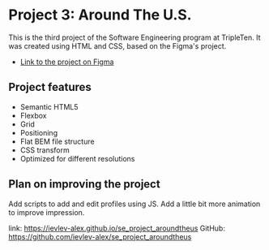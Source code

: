 # Project 3: Around The U.S.

This is the third project of the Software Engineering program at TripleTen. It was created using HTML and CSS, based on the Figma's project.

- [Link to the project on Figma](https://www.figma.com/file/ii4xxsJ0ghevUOcssTlHZv/Sprint-3%3A-Around-the-US?node-id=0%3A1)

## Project features

- Semantic HTML5
- Flexbox
- Grid
- Positioning
- Flat BEM file structure
- CSS transform
- Optimized for different resolutions

## Plan on improving the project

Add scripts to add and edit profiles using JS.
Add a little bit more animation to improve impression.

link: https://ievlev-alex.github.io/se_project_aroundtheus
GitHub: https://github.com/ievlev-alex/se_project_aroundtheus
